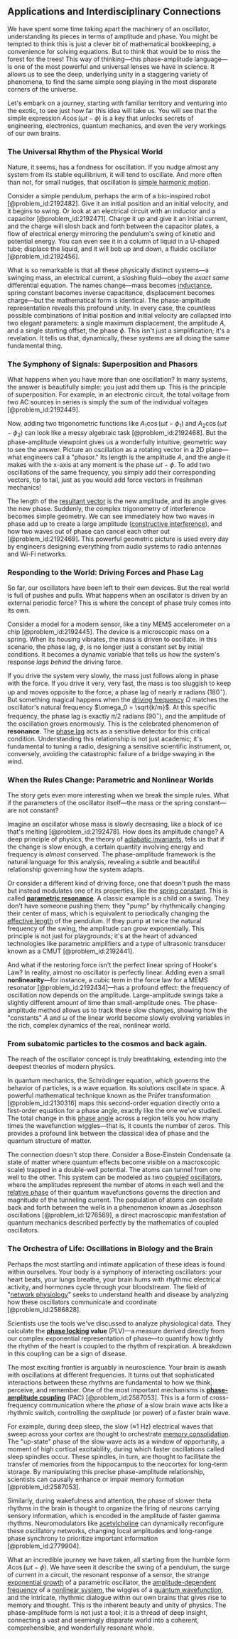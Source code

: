 ## Applications and Interdisciplinary Connections

We have spent some time taking apart the machinery of an oscillator, understanding its pieces in terms of amplitude and phase. You might be tempted to think this is just a clever bit of mathematical bookkeeping, a convenience for solving equations. But to think that would be to miss the forest for the trees! This way of thinking—this phase-amplitude language—is one of the most powerful and universal lenses we have in science. It allows us to see the deep, underlying unity in a staggering variety of phenomena, to find the same simple song playing in the most disparate corners of the universe.

Let's embark on a journey, starting with familiar territory and venturing into the exotic, to see just how far this idea will take us. You will see that the simple expression $A\cos(\omega t - \phi)$ is a key that unlocks secrets of engineering, electronics, quantum mechanics, and even the very workings of our own brains.

### The Universal Rhythm of the Physical World

Nature, it seems, has a fondness for oscillation. If you nudge almost any system from its stable equilibrium, it will tend to oscillate. And more often than not, for small nudges, that oscillation is [simple harmonic motion](@article_id:148250).

Consider a simple pendulum, perhaps the arm of a bio-inspired robot [@problem_id:2192482]. Give it an initial position and an initial velocity, and it begins to swing. Or look at an electrical circuit with an inductor and a capacitor [@problem_id:2192471]. Charge it up and give it an initial current, and the charge will slosh back and forth between the capacitor plates, a flow of electrical energy mirroring the pendulum's swing of kinetic and potential energy. You can even see it in a column of liquid in a U-shaped tube; displace the liquid, and it will bob up and down, a fluidic oscillator [@problem_id:2192456].

What is so remarkable is that all these physically distinct systems—a swinging mass, an electrical current, a sloshing fluid—obey the *exact same* differential equation. The names change—mass becomes [inductance](@article_id:275537), spring constant becomes inverse capacitance, displacement becomes charge—but the mathematical form is identical. The phase-amplitude representation reveals this profound unity. In every case, the countless possible combinations of initial position and initial velocity are collapsed into two elegant parameters: a single maximum displacement, the amplitude $A$, and a single starting offset, the phase $\phi$. This isn't just a simplification; it's a revelation. It tells us that, dynamically, these systems are all doing the same fundamental thing.

### The Symphony of Signals: Superposition and Phasors

What happens when you have more than one oscillation? In many systems, the answer is beautifully simple: you just add them up. This is the principle of superposition. For example, in an electronic circuit, the total voltage from two AC sources in series is simply the sum of the individual voltages [@problem_id:2192449].

Now, adding two trigonometric functions like $A_1 \cos(\omega t - \phi_1)$ and $A_2 \cos(\omega t - \phi_2)$ can look like a messy algebraic task [@problem_id:2192468]. But the phase-amplitude viewpoint gives us a wonderfully intuitive, geometric way to see the answer. Picture an oscillation as a rotating vector in a 2D plane—what engineers call a "phasor." Its length is the amplitude $A$, and the angle it makes with the x-axis at any moment is the phase $\omega t - \phi$. To add two oscillations of the same frequency, you simply add their corresponding vectors, tip to tail, just as you would add force vectors in freshman mechanics!

The length of the [resultant vector](@article_id:175190) is the new amplitude, and its angle gives the new phase. Suddenly, the complex trigonometry of interference becomes simple geometry. We can see immediately how two waves in phase add up to create a large amplitude ([constructive interference](@article_id:275970)), and how two waves out of phase can cancel each other out [@problem_id:2192469]. This powerful geometric picture is used every day by engineers designing everything from audio systems to radio antennas and Wi-Fi networks.

### Responding to the World: Driving Forces and Phase Lag

So far, our oscillators have been left to their own devices. But the real world is full of pushes and pulls. What happens when an oscillator is driven by an external periodic force? This is where the concept of phase truly comes into its own.

Consider a model for a modern sensor, like a tiny MEMS accelerometer on a chip [@problem_id:2192445]. The device is a microscopic mass on a spring. When its housing vibrates, the mass is driven to oscillate. In this scenario, the phase lag, $\phi$, is no longer just a constant set by initial conditions. It becomes a dynamic variable that tells us how the system's response *lags behind* the driving force.

If you drive the system very slowly, the mass just follows along in phase with the force. If you drive it very, very fast, the mass is too sluggish to keep up and moves opposite to the force, a phase lag of nearly $\pi$ radians ($180^{\circ}$). But something magical happens when the [driving frequency](@article_id:181105) $\Omega$ matches the oscillator's natural frequency $\omega_0 = \sqrt{k/m}$. At this specific frequency, the phase lag is exactly $\pi/2$ radians ($90^{\circ}$), and the amplitude of the oscillation grows enormously. This is the celebrated phenomenon of **resonance**. The [phase lag](@article_id:171949) acts as a sensitive detector for this critical condition. Understanding this relationship is not just academic; it's fundamental to tuning a radio, designing a sensitive scientific instrument, or, conversely, avoiding the catastrophic failure of a bridge swaying in the wind.

### When the Rules Change: Parametric and Nonlinear Worlds

The story gets even more interesting when we break the simple rules. What if the parameters of the oscillator itself—the mass or the spring constant—are not constant?

Imagine an oscillator whose mass is slowly decreasing, like a block of ice that's melting [@problem_id:2192478]. How does its amplitude change? A deep principle of physics, the theory of [adiabatic invariants](@article_id:194889), tells us that if the change is slow enough, a certain quantity involving energy and frequency is *almost* conserved. The phase-amplitude framework is the natural language for this analysis, revealing a subtle and beautiful relationship governing how the system adapts.

Or consider a different kind of driving force, one that doesn't push the mass but instead modulates one of its properties, like the [spring constant](@article_id:166703). This is called **[parametric resonance](@article_id:138882)**. A classic example is a child on a swing. They don't have someone pushing them; they "pump" by rhythmically changing their center of mass, which is equivalent to periodically changing the [effective length](@article_id:183867) of the pendulum. If they pump at twice the natural frequency of the swing, the amplitude can grow exponentially. This principle is not just for playgrounds; it's at the heart of advanced technologies like parametric amplifiers and a type of ultrasonic transducer known as a CMUT [@problem_id:2192441].

And what if the restoring force isn't the perfect linear spring of Hooke's Law? In reality, almost no oscillator is perfectly linear. Adding even a small **nonlinearity**—for instance, a cubic term in the force law for a MEMS resonator [@problem_id:2192434]—has a profound effect: the frequency of oscillation now depends on the amplitude. Large-amplitude swings take a slightly different amount of time than small-amplitude ones. The phase-amplitude method allows us to track these slow changes, showing how the "constants" $A$ and $\omega$ of the linear world become slowly evolving variables in the rich, complex dynamics of the real, nonlinear world.

### From subatomic particles to the cosmos and back again.

The reach of the oscillator concept is truly breathtaking, extending into the deepest theories of modern physics.

In quantum mechanics, the Schrödinger equation, which governs the behavior of particles, is a wave equation. Its solutions oscillate in space. A powerful mathematical technique known as the Prüfer transformation [@problem_id:2130316] maps this second-order equation directly onto a first-order equation for a phase angle, exactly like the one we've studied. The total change in this [phase angle](@article_id:273997) across a region tells you how many times the wavefunction wiggles—that is, it counts the number of zeros. This provides a profound link between the classical idea of phase and the quantum structure of matter.

The connection doesn't stop there. Consider a Bose-Einstein Condensate (a state of matter where quantum effects become visible on a macroscopic scale) trapped in a double-well potential. The atoms can tunnel from one well to the other. This system can be modeled as two [coupled oscillators](@article_id:145977), where the amplitudes represent the number of atoms in each well and the [relative phase](@article_id:147626) of their quantum wavefunctions governs the direction and magnitude of the tunneling current. The population of atoms can oscillate back and forth between the wells in a phenomenon known as Josephson oscillations [@problem_id:1276569], a direct macroscopic manifestation of quantum mechanics described perfectly by the mathematics of coupled oscillators.

### The Orchestra of Life: Oscillations in Biology and the Brain

Perhaps the most startling and intimate application of these ideas is found within ourselves. Your body is a symphony of interacting oscillators: your heart beats, your lungs breathe, your brain hums with rhythmic electrical activity, and hormones cycle through your bloodstream. The field of "[network physiology](@article_id:173011)" seeks to understand health and disease by analyzing how these oscillators communicate and coordinate [@problem_id:2586828].

Scientists use the tools we've discussed to analyze physiological data. They calculate the **[phase locking](@article_id:274719) value** (PLV)—a measure derived directly from our complex exponential representation of phase—to quantify how tightly the rhythm of the heart is coupled to the rhythm of respiration. A breakdown in this coupling can be a sign of disease.

The most exciting frontier is arguably in neuroscience. Your brain is awash with oscillations at different frequencies. It turns out that sophisticated interactions between these rhythms are fundamental to how we think, perceive, and remember. One of the most important mechanisms is **[phase-amplitude coupling](@article_id:166417)** (PAC) [@problem_id:2587053]. This is a form of cross-frequency communication where the *phase* of a slow brain wave acts like a rhythmic switch, controlling the *amplitude* (or power) of a faster brain wave.

For example, during deep sleep, the slow (≈1 Hz) electrical waves that sweep across your cortex are thought to orchestrate [memory consolidation](@article_id:151623). The "up-state" phase of the slow wave acts as a window of opportunity, a moment of high cortical excitability, during which faster oscillations called sleep spindles occur. These spindles, in turn, are thought to facilitate the transfer of memories from the hippocampus to the neocortex for long-term storage. By manipulating this precise phase-amplitude relationship, scientists can causally enhance or impair memory formation [@problem_id:2587053].

Similarly, during wakefulness and attention, the phase of slower theta rhythms in the brain is thought to organize the firing of neurons carrying sensory information, which is encoded in the amplitude of faster gamma rhythms. Neuromodulators like [acetylcholine](@article_id:155253) can dynamically reconfigure these oscillatory networks, changing local amplitudes and long-range phase synchrony to prioritize important information [@problem_id:2779904].

What an incredible journey we have taken, all starting from the humble form $A\cos(\omega t - \phi)$. We have seen it describe the swing of a pendulum, the surge of current in a circuit, the resonant response of a sensor, the strange [exponential growth](@article_id:141375) of a parametric oscillator, the [amplitude-dependent frequency](@article_id:268198) of a [nonlinear system](@article_id:162210), the wiggles of a [quantum wavefunction](@article_id:260690), and the intricate, rhythmic dialogue within our own brains that gives rise to memory and thought. This is the inherent beauty and unity of physics. The phase-amplitude form is not just a tool; it is a thread of deep insight, connecting a vast and seemingly disparate world into a coherent, comprehensible, and wonderfully resonant whole.